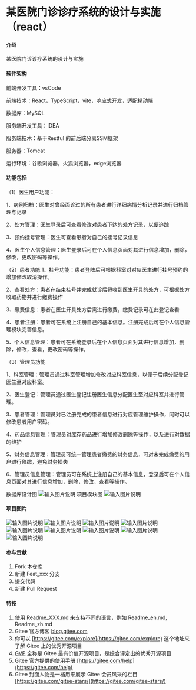 # 某医院门诊诊疗系统的设计与实施（react）

#### 介绍
某医院门诊诊疗系统的设计与实施


#### 软件架构
前端开发工具：vsCode

前端技术：React，TypeScript，vite，响应式开发，适配移动端

数据库：MySQL

服务端开发工具：IDEA

服务端技术：基于Restful 的前后端分离SSM框架

服务器：Tomcat

运行环境：谷歌浏览器，火狐浏览器，edge浏览器


#### 功能包括
（1）医生用户功能：

1、病例归档：医生对曾经面诊过的所有患者进行详细病情分析记录并进行归档管理与记录

2、处方管理：医生登录后可查看修改对患者下达的处方记录，以便追踪

3、预约挂号管理：医生可查看患者对自己的挂号记录信息

4、医生个人信息管理：医生登录后可在个人信息页面对其进行信息增加，删除，修改，更改密码等操作。

（2）患者功能
1、挂号功能：患者登陆后可根据科室对对应医生进行挂号预约的增加修改取消操作。

2、查看处方：患者在结束挂号并完成就诊后将收到医生开具的处方，可根据处方收取药物并进行缴费操作

3、缴费信息：患者在医生开具处方后需进行缴费，缴费记录可在此登记查看

4、患者注册：患者可在系统上注册自己的基本信息。注册完成后可在个人信息管理模块完善信息。

5、个人信息管理：患者可在系统登录后在个人信息页面对其进行信息增加，删除，修改，查看，更改密码等操作。

（3）管理员功能

1、科室管理：管理员通过科室管理增加修改对应科室信息，以便于后续分配登记医生至对应科室。

2、医生登记：管理员通过医生登记注册医生信息分配医生至对应科室并进行管理。

3、患者管理：管理员对已注册完成的患者信息进行对应管理维护操作，同时可以修改患者用户密码。

4、药品信息管理：管理员对库存药品进行增加修改删除等操作，以及进行对数据的维护

5、财务信息管理：管理员可统一管理患者缴费的财务信息，可对未完成缴费的用户进行催缴，避免财务损失

6、管理员信息管理：管理员可在系统上注册自己的基本信息，登录后可在个人信息页面对其进行信息增加，删除，修改，查看等操作。

数据库设计图
![输入图片说明](public/1.png)
项目模块图
![输入图片说明](public/2.png)


#### 项目图片

![输入图片说明](public/%E5%BE%AE%E4%BF%A1%E5%9B%BE%E7%89%87_20230811105357.png)
![输入图片说明](public/%E5%BE%AE%E4%BF%A1%E5%9B%BE%E7%89%87_20230811105604.png)
![输入图片说明](public/%E5%BE%AE%E4%BF%A1%E5%9B%BE%E7%89%87_20230811105626.png)
![输入图片说明](public/%E5%BE%AE%E4%BF%A1%E5%9B%BE%E7%89%87_20230811105633.png)
![输入图片说明](public/%E5%BE%AE%E4%BF%A1%E5%9B%BE%E7%89%87_20230811105714.png)
![输入图片说明](public/%E5%BE%AE%E4%BF%A1%E5%9B%BE%E7%89%87_20230811105731.png)
![输入图片说明](public/%E5%BE%AE%E4%BF%A1%E5%9B%BE%E7%89%87_20230811105814.png)
![输入图片说明](public/%E5%BE%AE%E4%BF%A1%E5%9B%BE%E7%89%87_20230811105830.png)
![输入图片说明](public/%E5%BE%AE%E4%BF%A1%E5%9B%BE%E7%89%87_20230811105858.png)


#### 参与贡献

1.  Fork 本仓库
2.  新建 Feat_xxx 分支
3.  提交代码
4.  新建 Pull Request


#### 特技

1.  使用 Readme\_XXX.md 来支持不同的语言，例如 Readme\_en.md, Readme\_zh.md
2.  Gitee 官方博客 [blog.gitee.com](https://blog.gitee.com)
3.  你可以 [https://gitee.com/explore](https://gitee.com/explore) 这个地址来了解 Gitee 上的优秀开源项目
4.  [GVP](https://gitee.com/gvp) 全称是 Gitee 最有价值开源项目，是综合评定出的优秀开源项目
5.  Gitee 官方提供的使用手册 [https://gitee.com/help](https://gitee.com/help)
6.  Gitee 封面人物是一档用来展示 Gitee 会员风采的栏目 [https://gitee.com/gitee-stars/](https://gitee.com/gitee-stars/)
